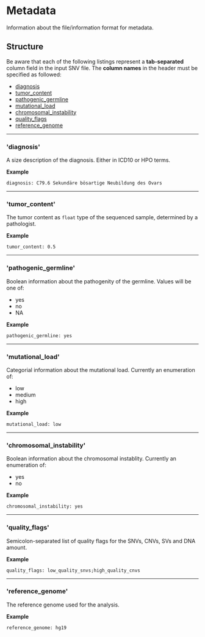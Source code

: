 # Metadata
Information about the file/information format for metadata.

## Structure

Be aware that each of the following listings represent a **tab-separated** column field in the input SNV file. The **column names**
in the header must be specified as followed:

* [diagnosis](#diagnosis)
* [tumor_content](#tumorcontent)
* [pathogenic_germline](#pathogenicgermline)
* [mutational_load](#load)
* [chromosomal_instability](#instability)
* [quality_flags](#flags)
* [reference_genome](#ref)

---

### <a name="diagnosis"></a>'diagnosis'
A size description of the diagnosis. Either in ICD10 or HPO terms.

**Example**

``diagnosis: C79.6 Sekundäre bösartige Neubildung des Ovars``

---

### <a name="tumorcontent"></a>'tumor\_content'
The tumor content as ``float`` type of the sequenced sample, determined by a pathologist. 

**Example**

``tumor_content: 0.5``

---

### <a name="pathogenicgermline"></a>'pathogenic\_germline'
Boolean information about the pathogenity of the germline. Values will be one of:

* yes
* no
* NA

**Example**

``pathogenic_germline: yes``

---

### <a name="load"></a>'mutational\_load'
Categorial information about the mutational load. Currently an enumeration of:

* low
* medium
* high

**Example**

``mutational_load: low``

---

### <a name="instability"></a>'chromosomal\_instability'
Boolean information about the chromosomal instablity. Currently an enumeration of:

* yes
* no

**Example**

``chromosomal_instability: yes``

---

### <a name="flags"></a>'quality\_flags'
Semicolon-separated list of quality flags for the SNVs, CNVs, SVs and DNA amount.

**Example**

``quality_flags: low_quality_snvs;high_quality_cnvs``

---

### <a name="ref"></a>'reference\_genome'
The reference genome used for the analysis.

**Example**

``reference_genome: hg19``